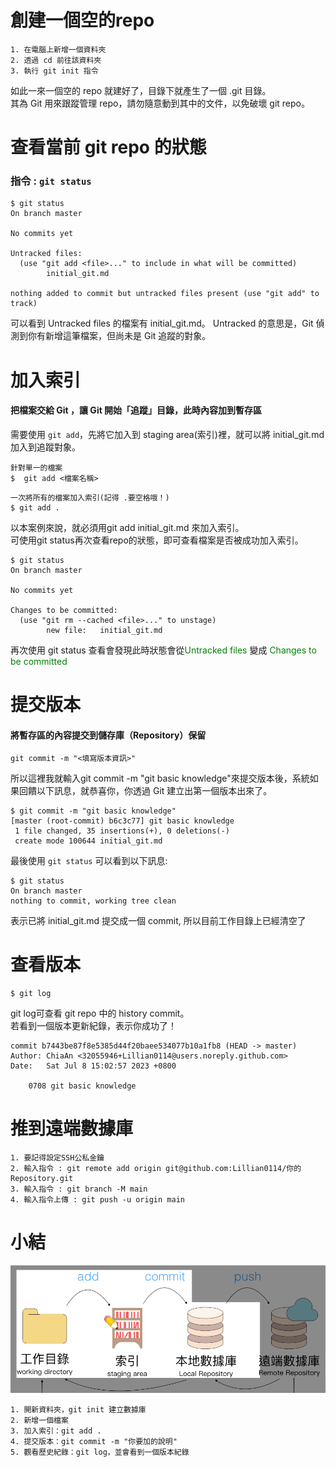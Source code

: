 **創建一個空的repo**
===
```
1. 在電腦上新增一個資料夾
2. 透過 cd 前往該資料夾
3. 執行 git init 指令
```
如此一來一個空的 repo 就建好了，目錄下就產生了一個 .git 目錄。<br>
其為 Git 用來跟蹤管理 repo，請勿隨意動到其中的文件，以免破壞 git repo。  <br>
  

**查看當前 git repo 的狀態**
===
### **指令 : `git status`**
```
$ git status
On branch master

No commits yet

Untracked files:
  (use "git add <file>..." to include in what will be committed)
        initial_git.md

nothing added to commit but untracked files present (use "git add" to track)
```
可以看到 Untracked files 的檔案有 initial_git.md。
Untracked 的意思是，Git 偵測到你有新增這筆檔案，但尚未是 Git 追蹤的對象。

**加入索引**
===
#### 把檔案交給 Git ，讓 Git 開始「追蹤」目錄，此時內容加到暫存區
需要使用 `git add`，先將它加入到 staging area(索引)裡，就可以將 initial_git.md 加入到追蹤對象。

```
針對單一的檔案
$  git add <檔案名稱>
```
```
一次將所有的檔案加入索引(記得 .要空格哦！)
$ git add . 
```
以本案例來說，就必須用git add initial_git.md 來加入索引。<br>
可使用git status再次查看repo的狀態，即可查看檔案是否被成功加入索引。
```
$ git status       
On branch master

No commits yet

Changes to be committed:
  (use "git rm --cached <file>..." to unstage)
        new file:   initial_git.md
```
再次使用 git status 查看會發現此時狀態會從<font color="#008000">Untracked files</font> 變成 <font color="#008000">Changes to be committed</font> <br>

**提交版本**
===
#### 將暫存區的內容提交到儲存庫（Repository）保留
```
git commit -m "<填寫版本資訊>"
```
所以這裡我就輸入git commit -m "git basic knowledge"來提交版本後，系統如果回饋以下訊息，就恭喜你，你透過 Git 建立出第一個版本出來了。
```
$ git commit -m "git basic knowledge"
[master (root-commit) b6c3c77] git basic knowledge
 1 file changed, 35 insertions(+), 0 deletions(-)
 create mode 100644 initial_git.md
```
最後使用 `git status` 可以看到以下訊息:
```
$ git status                   
On branch master
nothing to commit, working tree clean
```
表示已將 initial_git.md 提交成一個 commit, 所以目前工作目錄上已經清空了

**查看版本**
===
```
$ git log
```
git log可查看 git repo 中的 history commit。<br>
若看到一個版本更新紀錄，表示你成功了！
```
commit b7443be87f8e5385d44f20baee534077b10a1fb8 (HEAD -> master)
Author: ChiaAn <32055946+Lillian0114@users.noreply.github.com>
Date:   Sat Jul 8 15:02:57 2023 +0800

    0708 git basic knowledge
```

**推到遠端數據庫**
==
```
1. 要記得設定SSH公私金鑰
2. 輸入指令 : git remote add origin git@github.com:Lillian0114/你的Repository.git
3. 輸入指令 : git branch -M main
4. 輸入指令上傳 : git push -u origin main
```

**小結**
===
![這一小結的圖片](./pic/git_one.png "git步驟")
```
1. 開新資料夾，git init 建立數據庫
2. 新增一個檔案
3. 加入索引：git add .
4. 提交版本：git commit -m "你要加的說明"
5. 觀看歷史紀錄：git log，並會看到一個版本紀錄
```
